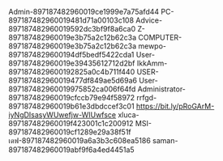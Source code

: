 Admin-897187482960019ce1999e7a75afd44
PC-897187482960019481d71a00103c108
Advice-897187482960019592dc3bf9f8a6ca0
Z-897187482960019e3b75a2c12b62c3a
COMPUTER-897187482960019e3b75a2c12b62c3a
mewpo-8971874829600194df5bedf5422cda1
User-897187482960019e39435612712d2bf
IkkAmm-8971874829600192825a0c4b711f440
USER-897187482960019477df849ae5d69a6
User-897187482960019975852ca006f64fd
Administrator-897187482960019cfccb79e94f58972
rrfgd-897187482960019b61e3dbdccef3c01
https://bit.ly/pRoGArM-iyNgDIsasyWUwefjw-WIUwfsce
xluca-897187482960019f423001c1c200912
MSI-897187482960019cf1289e29a38f51f
เดฟ-897187482960019a6a3b3c608ea5186
saman-897187482960019abf9f6a4ed4451a5
